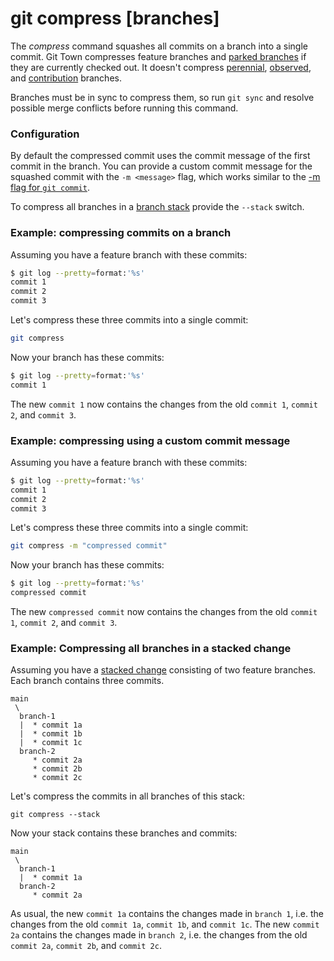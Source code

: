 # git compress [branches]

The _compress_ command squashes all commits on a branch into a single commit.
Git Town compresses feature branches and
[parked branches](https://www.git-town.com/advanced-syncing#parked-branches) if
they are currently checked out. It doesn't compress
[perennial](https://www.git-town.com/preferences/perennial-branches),
[observed](https://www.git-town.com/advanced-syncing#observed-branches), and
[contribution](https://www.git-town.com/advanced-syncing#contribution-branches)
branches.

Branches must be in sync to compress them, so run `git sync` and resolve
possible merge conflicts before running this command.

### Configuration

By default the compressed commit uses the commit message of the first commit in
the branch. You can provide a custom commit message for the squashed commit with
the `-m <message>` flag, which works similar to the
[-m flag for `git commit`](https://git-scm.com/docs/git-commit#Documentation/git-commit.txt--mltmsggt).

To compress all branches in a [branch stack](../stacked-changes.md) provide the
`--stack` switch.

### Example: compressing commits on a branch

Assuming you have a feature branch with these commits:

```bash
$ git log --pretty=format:'%s'
commit 1
commit 2
commit 3
```

Let's compress these three commits into a single commit:

```bash
git compress
```

Now your branch has these commits:

```bash
$ git log --pretty=format:'%s'
commit 1
```

The new `commit 1` now contains the changes from the old `commit 1`, `commit 2`,
and `commit 3`.

### Example: compressing using a custom commit message

Assuming you have a feature branch with these commits:

```bash
$ git log --pretty=format:'%s'
commit 1
commit 2
commit 3
```

Let's compress these three commits into a single commit:

```bash
git compress -m "compressed commit"
```

Now your branch has these commits:

```bash
$ git log --pretty=format:'%s'
compressed commit
```

The new `compressed commit` now contains the changes from the old `commit 1`,
`commit 2`, and `commit 3`.

### Example: Compressing all branches in a stacked change

Assuming you have a [stacked change](../stacked-changes.md) consisting of two
feature branches. Each branch contains three commits.

```
main
 \
  branch-1
  |  * commit 1a
  |  * commit 1b
  |  * commit 1c
  branch-2
     * commit 2a
     * commit 2b
     * commit 2c
```

Let's compress the commits in all branches of this stack:

```
git compress --stack
```

Now your stack contains these branches and commits:

```
main
 \
  branch-1
  |  * commit 1a
  branch-2
     * commit 2a
```

As usual, the new `commit 1a` contains the changes made in `branch 1`, i.e. the
changes from the old `commit 1a`, `commit 1b`, and `commit 1c`. The new
`commit 2a` contains the changes made in `branch 2`, i.e. the changes from the
old `commit 2a`, `commit 2b`, and `commit 2c`.

